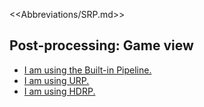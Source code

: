 <<Abbreviations/SRP.md>>
## Post-processing: Game view
- [I am using the Built-in Pipeline.](Built-In.md)
- [I am using URP.](Render%20Pipelines.md)
- [I am using HDRP.](Render%20Pipelines.md)